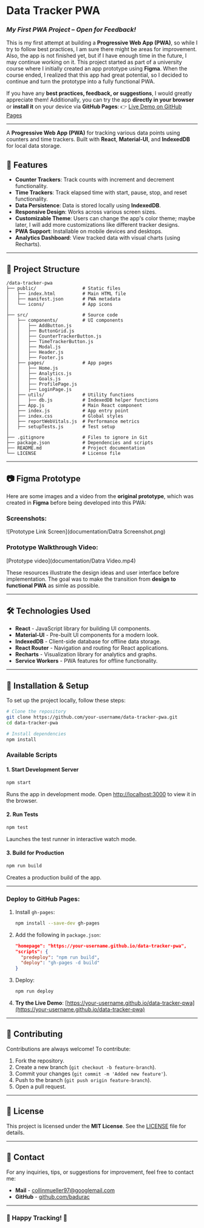# Data Tracker PWA

### *My First PWA Project – Open for Feedback!*
This is my first attempt at building a **Progressive Web App (PWA)**, so while I try to follow best practices, I am sure there might be areas for improvement. Also, the app is not finished yet, but if I have enough time in the future, I may continue working on it. This project started as part of a university course where I initially created an app prototype using **Figma**. When the course ended, I realized that this app had great potential, so I decided to continue and turn the prototype into a fully functional PWA. 

If you have any **best practices, feedback, or suggestions**, I would greatly appreciate them! Additionally, you can try the app **directly in your browser** or **install it** on your device via **GitHub Pages**: 
👉 [Live Demo on GitHub Pages](https://badurac.github.io/data-tracker-pwa)

---

A **Progressive Web App (PWA)** for tracking various data points using counters and time trackers. Built with **React**, **Material-UI**, and **IndexedDB** for local data storage.

## 🚀 Features

- **Counter Trackers**: Track counts with increment and decrement functionality.
- **Time Trackers**: Track elapsed time with start, pause, stop, and reset functionality.
- **Data Persistence**: Data is stored locally using **IndexedDB**.
- **Responsive Design**: Works across various screen sizes.
- **Customizable Theme**: Users can change the app's color theme; maybe later, I will add more customizations like different tracker designs.
- **PWA Support**: Installable on mobile devices and desktops.
- **Analytics Dashboard**: View tracked data with visual charts (using Recharts).

---

## 📂 Project Structure

```
/data-tracker-pwa
├── public/                 # Static files
│   ├── index.html          # Main HTML file
│   ├── manifest.json       # PWA metadata
│   └── icons/              # App icons
│
├── src/                    # Source code
│   ├── components/         # UI components
│   │   ├── AddButton.js
│   │   ├── ButtonGrid.js
│   │   ├── CounterTrackerButton.js
│   │   ├── TimeTrackerButton.js
│   │   ├── Modal.js
│   │   ├── Header.js
│   │   ├── Footer.js
│   ├── pages/              # App pages
│   │   ├── Home.js
│   │   ├── Analytics.js
│   │   ├── Goals.js
│   │   ├── ProfilePage.js
│   │   ├── LoginPage.js
│   ├── utils/              # Utility functions
│   │   ├── db.js           # IndexedDB helper functions
│   ├── App.js              # Main React component
│   ├── index.js            # App entry point
│   ├── index.css           # Global styles
│   ├── reportWebVitals.js  # Performance metrics
│   ├── setupTests.js       # Test setup
│
├── .gitignore              # Files to ignore in Git
├── package.json            # Dependencies and scripts
├── README.md               # Project documentation
└── LICENSE                 # License file
```

---

## 📷 Figma Prototype
Here are some images and a video from the **original prototype**, which was created in **Figma** before being developed into this PWA:

### **Screenshots:**
![Prototype Link Screen](documentation/Datra Screenshot.png)


### **Prototype Walkthrough Video:**
[Prototype video](documentation/Datra Video.mp4)

These resources illustrate the design ideas and user interface before implementation. The goal was to make the transition from **design to functional PWA** as simle as possible.

---

## 🛠️ Technologies Used

- **React** - JavaScript library for building UI components.
- **Material-UI** - Pre-built UI components for a modern look.
- **IndexedDB** - Client-side database for offline data storage.
- **React Router** - Navigation and routing for React applications.
- **Recharts** - Visualization library for analytics and graphs.
- **Service Workers** - PWA features for offline functionality.

---

## 🔧 Installation & Setup

To set up the project locally, follow these steps:

```bash
# Clone the repository
git clone https://github.com/your-username/data-tracker-pwa.git
cd data-tracker-pwa

# Install dependencies
npm install
```

### Available Scripts

#### **1. Start Development Server**
```bash
npm start
```
Runs the app in development mode. Open [http://localhost:3000](http://localhost:3000) to view it in the browser.

#### **2. Run Tests**
```bash
npm test
```
Launches the test runner in interactive watch mode.

#### **3. Build for Production**
```bash
npm run build
```
Creates a production build of the app.

---

### Deploy to GitHub Pages:
1. Install `gh-pages`:
    ```bash
    npm install --save-dev gh-pages
    ```
2. Add the following in `package.json`:
    ```json
    "homepage": "https://your-username.github.io/data-tracker-pwa",
    "scripts": {
      "predeploy": "npm run build",
      "deploy": "gh-pages -d build"
    }
    ```
3. Deploy:
    ```bash
    npm run deploy
    ```
4. **Try the Live Demo**: [https://your-username.github.io/data-tracker-pwa](https://your-username.github.io/data-tracker-pwa)

---

## 🤝 Contributing

Contributions are always welcome! To contribute:
1. Fork the repository.
2. Create a new branch (`git checkout -b feature-branch`).
3. Commit your changes (`git commit -m 'Added new feature'`).
4. Push to the branch (`git push origin feature-branch`).
5. Open a pull request.

---

## 📜 License

This project is licensed under the **MIT License**. See the [LICENSE](LICENSE) file for details.

---

## 📩 Contact

For any inquiries, tips, or suggestions for improvement, feel free to contact me:
- **Mail** - [collinmueller97@googlemail.com](mailto:collinmueller97@googlemail.com)
- **GitHub** - [github.com/badurac](https://github.com/badurac)

---

### 🎯 Happy Tracking! 🚀
